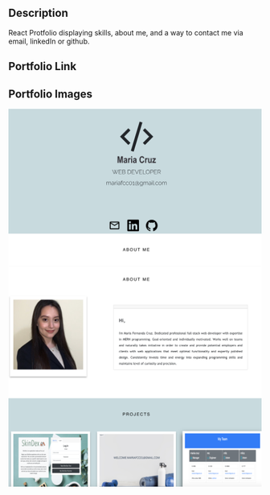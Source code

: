 ## Description 
React Protfolio displaying skills, about me, and a way to contact me via email, linkedIn or github.

## Portfolio Link 


## Portfolio Images
![profolio preview](./public/images/prot.header.png)
![profolio preview](.//public/images/port.aboutme.png)


